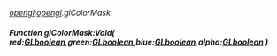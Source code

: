 _[opengl](../../modules/opengl/opengl-module.md):[opengl](../../modules/opengl/opengl-module.md).glColorMask_
##### Function glColorMask:Void( red:[GLboolean](../../modules/opengl/opengl-glboolean.md),green:[GLboolean](../../modules/opengl/opengl-glboolean.md),blue:[GLboolean](../../modules/opengl/opengl-glboolean.md),alpha:[GLboolean](../../modules/opengl/opengl-glboolean.md) )

